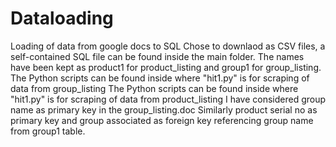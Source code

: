 # Dataloading
Loading of data from google docs to SQL Chose to downlaod as CSV files, a self-contained SQL file can be found inside the main folder. The names have been kept as product1 for product_listing and group1 for group_listing. 
The Python scripts can be found inside where "hit1.py" is for scraping of data from group_listing
The Python scripts can be found inside where "hit1.py" is for scraping of data from product_listing
I have considered group name as primary key in the group_listing.doc 
Similarly product serial no as primary key and group associated as foreign key referencing group name from group1 table.
